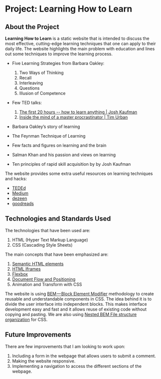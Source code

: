 # Project: Learning How to Learn
## About the Project
**Learning How to Learn** is a static website that is intended to discuss the most effective, cutting-edge learning techniques that one can apply to their daily life. The website highlights the main problem with education and lines out some techniques to improve the learning process.  

- Five Learning Strategies from Barbara Oakley:
  1. Two Ways of Thinking
  2. Recall
  3. Interleaving
  4. Questions
  5. Illusion of Competence

- Few TED talks:
  1. [The first 20 hours -- how to learn anything | Josh Kaufman](https://www.youtube.com/watch?v=5MgBikgcWnY)
  2. [Inside the mind of a master procrastinator | Tim Urban](https://www.youtube.com/watch?v=arj7oStGLkU)

- Barbara Oakley’s story of learning
- The Feynman Technique of Learning
- Few facts and figures on learning and the brain
- Salman Khan and his passion and views on learning
- Ten principles of rapid skill acquisition by by Josh Kaufman

The website provides some extra useful resources on learning techniques and hacks:
  - [TEDEd](https://ed.ted.com/search?qs=learning+techniques+and+hacks)
  - [Medium](https://medium.com/the-innovation/top-learning-hacks-to-learn-more-efficiently-effectively-e076989986bb)
  - [dezeen](https://www.dezeen.com/)
  - [goodreads](https://www.goodreads.com/book/show/49537956-studying-techniques)

## Technologies and Standards Used
The technologies that have been used are:
  1. HTML (Hyper Text Markup Language)
  2. CSS (Cascading Style Sheets)

The main concepts that have been emphasized are:  
  1. [Semantic HTML elements](https://developer.mozilla.org/en-US/docs/Glossary/Semantics#semantics_in_html)
  2. [HTML Iframes](https://developer.mozilla.org/en-US/docs/Web/HTML/Element/iframe)
  3. [Flexbox](https://developer.mozilla.org/en-US/docs/Learn/CSS/CSS_layout/Flexbox)
  4. [Document Flow and Positioning](https://developer.mozilla.org/en-US/docs/Web/CSS/position)
  5. Animation and Transform with CSS

The website is using [BEM — Block Element Modifier](https://en.bem.info/methodology/quick-start/) methodology to create reusable and understandable components in CSS. The idea behind it is to divide the user interface into independent blocks. This makes interface development easy and fast and it allows reuse of existing code without copying and pasting. We are also using [Nested BEM File structure organization](https://en.bem.info/methodology/filestructure/#nested) for CSS.

## Future Improvements
There are few improvements that I am looking to work upon:
1. Including a form in the webpage that allows users to submit a comment.
2. Making the website responsive.
3. Implementing a navigation to access the different sections of the webpage.